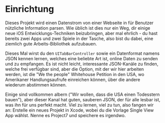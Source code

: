 # Einrichtung

Dieses Projekt wird einen Datenstrom von einer Webseite in für Benutzer nützliche Information parsen. Wie üblich ist dies nur ein Weg, dir einige neue iOS Entwicklungs-Techniken beizubringen, aber mal ehrlich - du hast bereits zwei Apps und zwei Spiele in der Tasche, also bist du dabei, eine ziemlich gute Arbeits-Bibliothek aufzubauen.

Dieses Mal wirst du den `UITabBarController` sowie ein Datenformat namens JSON kennen lernen, welches eine beliebte Art ist, online Daten zu senden und zu empfangen. Es ist nicht leicht, interessante JSON-Kanäle zu finden, welche frei verfügbar sind, aber die Option, mit der wir hier arbeiten werden, ist die "We the people" Whitehouse Petition in den USA, wo Amerikaner Handlungsaufrufe einreichen können, über die andere wiederum abstimmen können.  

Einige sind vollkommen albern ("Wir wollen, dass die USA einen Todesstern bauen"), aber dieser Kanal hat guten, sauberen JSON, der für alle lesbar ist, was ihn für uns perfekt macht. Viel zu lernen, viel zu tun, also fangen wir an: Erstelle ein neues Projekt in Xcode, wobei du die Vorlage Single View App wählst. Nenne es Project7 und speichere es irgendwo.

